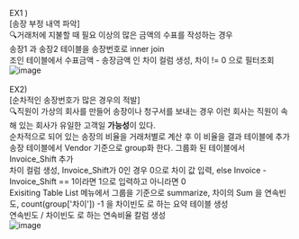 EX1 ) <br>
[송장 부정 내역 파악] <br>
🔍거래처에 지불할 때 필요 이상의 많은 금액의 수표를 작성하는 경우 <br>
송장1 과 송장2 테이블을 송장번호로 inner join <br>
조인 테이블에서 수표금액 - 송장금액 인 차이 컬럼 생성, 차이 != 0 으로 필터조회<br>
![image](https://github.com/rena0dayoungKang/Fraudit/assets/127266915/6d5f1d53-2508-4b1e-a53a-668035edeb02)
<br>
<br>
EX2) <br>
[순차적인 송장번호가 많은 경우의 적발] <br>
🔍직원이 가상의 회사를 만들어 송장이나 청구서를 보내는 경우 이런 회사는 직원이 속해 있는 회사가 유일한 고객일 **가능성**이 있다. <br>
순차적으로 되어 있는 송장의 비율을 거래처별로 계산 후 이 비율을 결과 테이블에 추가 <br>
송장 테이블에서 Vendor 기준으로 group화 한다. 그룹화 된 테이블에서 Invoice_Shift 추가 <br>
차이 컬럼 생성, Invoice_Shift가 0인 경우 0으로 차이 값 입력, else  Invoice - Invoice_Shift == 1이라면 1으로 입력하고 아니라면 0<br>
Exisiting Table List 메뉴에서 그룹을 기준으로 summarize, 차이의 Sum 을 연속빈도, count(group['차이']) -1 을 차이빈도 로 하는 요약 테이블 생성 <br>
연속빈도 / 차이빈도 로 하는 연속비율 칼럼 생성 <br>
![image](https://github.com/rena0dayoungKang/Fraudit/assets/127266915/ba545564-2394-472b-9453-74da4addf555)
<br>
<br>
